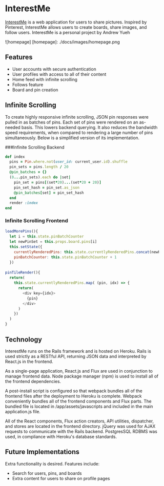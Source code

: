 # InterestMe

[InterestMe](https://interest-me.herokuapp.com/#/) is a web application for users to share pictures. Inspired by Pinterest, InterestMe allows users to create boards, share images, and follow users. InterestMe is a personal project by Andrew Yueh

![homepage]
[homepage]: ./docs/images/homepage.png

## Features

 - User accounts with secure authentication
 - User profiles with access to all of their content
 - Home feed with infinite scrolling
 - Follows feature
 - Board and pin creation

## Infinite Scrolling

To create highly responsive infinite scrolling, JSON pin responses were pulled in as batches of pins. Each set of pins were rendered on an as-needed basis. This lowers backend querying. It also reduces the bandwidth speed requirements, when compared to rendering a large number of pins simultaneously. Below is a simplified version of its implementation.

###Infinite Scrolling Backend
```ruby
def index
  pins = Pin.where.not(user_id: current_user.id).shuffle
  pin_sets = pins.length / 20
  @pin_batches = {}
  (0...pin_sets).each do |set|
    pin_set = pins[(set*20)...(set*20 + 20)]
    pin_set_hash = pin_set.as_json
    @pin_batches[set] = pin_set_hash
  end
  render :index
end
```

### Infinite Scrolling Frontend
```javascript
loadMorePins(){
  let i = this.state.pinBatchCounter
  let newPinSet = this.props.board.pins[i]
  this.setState({
    currentlyRenderedPins: this.state.currentlyRenderedPins.concat(newPinSet),
    pinBatchCounter: this.state.pinBatchCounter + 1
  })

pinTileRender(){
  return(
    this.state.currentlyRenderedPins.map( (pin, idx) => {
      return(
        <div key={idx}>
          {pin}
        </div>
      )
    })
  )
}
```

## Technology

InterestMe runs on the Rails framework and is hosted on Heroku. Rails is used strictly as a RESTful API, returning JSON data and interpreted by React.js in the frontend.

As a single-page application, React.js and Flux are used in conjunction to manage frontend data. Node package manager (npm) is used to install all of the frontend dependencies.

A post-install script is configured so that webpack bundles all of the frontend files after the deployment to Heroku is complete. Webpack conveniently bundles all of the frontend components and Flux parts. The bundled file is located in /app/assets/javascripts and included in the main application.js file.

All of the React components, Flux action creators, API utilities, dispatcher, and stores are located in the frontend directory. jQuery was used for AJAX requests to communicate with the Rails backend. PostgresSQL RDBMS was used, in compliance with Heroku's database standards.

## Future Implementations
Extra functionality is desired. Features include:
- Search for users, pins, and boards
- Extra content for users to share on profile pages
